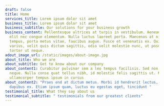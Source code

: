 ```yaml
---
draft: false
title: Home
services_title: Lorem ipsum dolor sit amet
business_title: Lorem ipsum dolor sit amet
business_subtitle: Our solutions for your business growth
business_content: Pellentesque ultrices at turpis in vestibulum. Aenean pretium
  elit nec congue elementum. Nulla luctus laoreet porta. Maecenas at nisi
  tempus, porta metus vitae, faucibus augue. Fusce et venenatis ex. Quisque
  varius, velit quis dictum sagittis, odio velit molestie nunc, ut posuere ante
  tortor ut neque.
adout_image_url: /static/images/about-image.jpg
about_title: Who we are
about_subtitle: Get to know about our company
about_content1: Curabitur pulvinar sem a leo tempus facilisis. Sed non sagittis
  neque. Nulla conse quat tellus nibh, id molestie felis sagittis ut. Nam
  ullamcorper tempus ipsum in cursus
about_content2: "Praes end at dictum metus. Morbi id hendrerit lectus, nec
  dapibus ex. Etiam ipsum quam, luctus eu egestas eget, tincidunt "
testimonial_title: What they say about us
testimonial_subtitle: " testimonials from our greatest clients"
---
```

